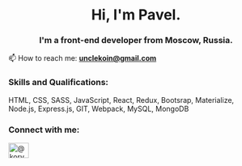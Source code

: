 <h1 align="center">Hi, I'm Pavel.</h1>
<h3 align="center">I'm a front-end developer from Moscow, Russia.</h3>

📫 How to reach me:  **unclekoin@gmail.com**

### Skills and Qualifications:
HTML, CSS, SASS, JavaScript, React, Redux, Bootsrap, Materialize, Node.js, Express.js, GIT, Webpack, MySQL, MongoDB

### Connect with me:
<p align="left">
<a href="https://twitter.com/@koryakin_pavel" target="blank"><img align="center" src="https://raw.githubusercontent.com/rahuldkjain/github-profile-readme-generator/master/src/images/icons/Social/twitter.svg" alt="@koryakin_pavel" height="30" width="40" /></a>
</p>


